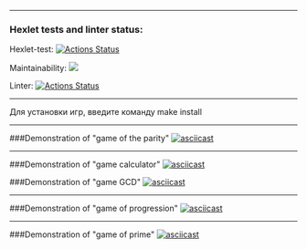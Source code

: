 ***
### Hexlet tests and linter status:
Hexlet-test: [![Actions Status](https://github.com/Yury0110/frontend-project-lvl1/workflows/hexlet-check/badge.svg)](https://github.com/Yury0110/frontend-project-lvl1/actions)

Maintainability: <a href="https://codeclimate.com/github/Yury0110/frontend-project-lvl1/maintainability"><img src="https://api.codeclimate.com/v1/badges/e6064fdaca4b547b3577/maintainability" /></a>

Linter: [![Actions Status](https://github.com/Yury0110/frontend-project-lvl1/actions/workflows/linter.yml/badge.svg)](https://github.com/Yury0110/frontend-project-lvl1/actions)

***

Для установки игр, введите команду make install

***

###Demonstration of "game of the parity" 
[![asciicast](https://asciinema.org/a/xV3exTQfQqVaPzbofIk0qhkXB.svg)](https://asciinema.org/a/xV3exTQfQqVaPzbofIk0qhkXB)

***

###Demonstration of "game calculator"
[![asciicast](https://asciinema.org/a/IstN2K7Kw5E9KLfoxgh74vVpx.svg)](https://asciinema.org/a/IstN2K7Kw5E9KLfoxgh74vVpx)

###Demonstration of "game GCD"
[![asciicast](https://asciinema.org/a/SBHZXFCZfTH9OmztXIUoJMkuZ.svg)](https://asciinema.org/a/SBHZXFCZfTH9OmztXIUoJMkuZ)

***

###Demonstration of "game of progression"
[![asciicast](https://asciinema.org/a/fKWjLm1Gthi7i80XBNhLb0xj0.svg)](https://asciinema.org/a/fKWjLm1Gthi7i80XBNhLb0xj0)

***

###Demonstration of "game of prime"
[![asciicast](https://asciinema.org/a/FDHMRo34dl8X8jaw5mdCaxoFo.svg)](https://asciinema.org/a/FDHMRo34dl8X8jaw5mdCaxoFo)
